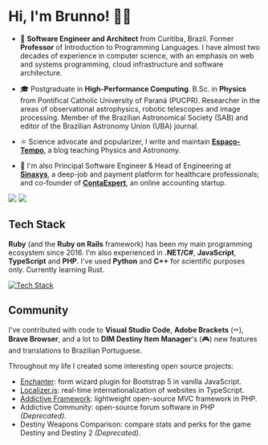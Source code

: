 # Hi, I'm Brunno! 🖖🏻

- 💼 **Software Engineer and Architect** from Curitiba, Brazil. Former **Professor** of Introduction to Programming Languages. I have almost two decades of experience in computer science, with an emphasis on web and systems programming, cloud infrastructure and software architecture.

- 🎓 Postgraduate in **High-Performance Computing**. B.Sc. in **Physics** from Pontifical Catholic University of Paraná (PUCPR). Researcher in the areas of observational astrophysics, robotic telescopes and image processing. Member of the Brazilian Astronomical Society (SAB) and editor of the Brazilian Astronomy Union (UBA) journal.

- ⚛️ Science advocate and popularizer, I write and maintain **[Espaço-Tempo](https://www.espacotempo.com.br)**, a blog teaching Physics and Astronomy.

- 🌟 I'm also Principal Software Engineer & Head of Engineering at **[Sinaxys](https://sinaxys.com)**, a deep-job and payment platform for healthcare professionals; and co-founder of **[ContaExpert](https://www.contaexpert.com.br)**, an online accounting startup.

<picture>
  <img src="https://github-readme-stats.vercel.app/api?username=brunnopleffken&show_icons=true&hide_title=true">
</picture>

<picture>
  <img src="https://github-readme-stats.vercel.app/api/top-langs/?username=brunnopleffken&layout=compact&hide=html,css">
</picture>

## Tech Stack

**Ruby** (and the **Ruby on Rails** framework) has been my main programming ecosystem since 2016. I'm also experienced in **.NET/C#**, **JavaScript**, **TypeScript** and **PHP**. I've used **Python** and **C++** for scientific purposes only. Currently learning Rust.

[![Tech Stack](https://skillicons.dev/icons?i=aws,rails,dotnet,cs,js,ts,php,python,cpp,rust)](https://skillicons.dev)

## Community

I've contributed with code to **Visual Studio Code**, **Adobe Brackets** (⚰️), **Brave Browser**, and a lot to **DIM Destiny Item Manager**'s (🎮) new features and translations to Brazilian Portuguese.

Throughout my life I created some interesting open source projects:

- [Enchanter](https://github.com/brunnopleffken/enchanter): form wizard plugin for Bootstrap 5 in vanilla JavaScript.
- [Localizer.js](https://github.com/brunnopleffken/Localizer.js): real-time internationalization of websites in TypeScript.
- [Addictive Framework](https://github.com/brunnopleffken/addictive-framework): lightweight open-source MVC framework in PHP.
- Addictive Community: open-source forum software in PHP _(Deprecated)_.
- Destiny Weapons Comparison: compare stats and perks for the game Destiny and Destiny 2 _(Deprecated)_.
